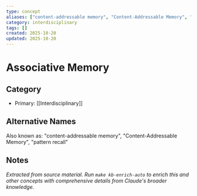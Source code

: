 ```yaml
---
type: concept
aliases: ["content-addressable memory", "Content-Addressable Memory", "pattern recall"]
category: interdisciplinary
tags: []
created: 2025-10-20
updated: 2025-10-20
---
```


# Associative Memory

## Category

- Primary: [[Interdisciplinary]]

## Alternative Names

Also known as: "content-addressable memory", "Content-Addressable Memory", "pattern recall"

## Notes

*Extracted from source material. Run `make kb-enrich-auto` to enrich this and other concepts with comprehensive details from Claude's broader knowledge.*
